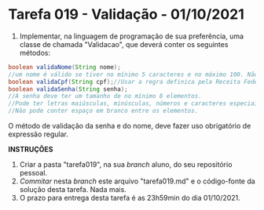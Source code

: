 # Tarefa 019 - Validação - 01/10/2021

1. Implementar, na linguagem de programação de sua preferência, uma classe de chamada "Validacao", que deverá conter os seguintes métodos:
~~~java
boolean validaNome(String nome);
//um nome é válido se tiver no mínimo 5 caracteres e no máximo 100. Não pode conter acentuação e nem caracteres especiais.
boolean validaCpf(String cpf);//Usar a regra definica pela Receita Federal.
boolean validaSenha(String senha);
//A senha deve ter um tamanho de no mínimo 8 elementos.
//Pode ter letras maiúsculas, minúsculas, números e caracteres especiais.
//Não pode conter espaço em branco entre os elementos.
~~~

O método de validação da senha e do nome, deve fazer uso obrigatório de expressão regular.

**INSTRUÇÕES**
1. Criar a pasta "tarefa019", na sua _branch_ aluno, do seu repositório pessoal.
2. _Commitar_ nesta _branch_ este arquivo "tarefa019.md" e o código-fonte da solução desta tarefa. Nada mais.
2. O prazo para entrega desta tarefa é as 23h59min do dia 01/10/2021.